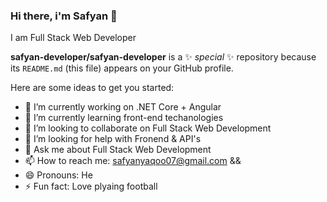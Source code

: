 ### Hi there, i'm Safyan 👋
I am Full Stack Web Developer 



**safyan-developer/safyan-developer** is a ✨ _special_ ✨ repository because its `README.md` (this file) appears on your GitHub profile.

Here are some ideas to get you started:

- 🔭 I’m currently working on .NET Core + Angular
- 🌱 I’m currently learning front-end techanologies
- 👯 I’m looking to collaborate on Full Stack Web Development
- 🤔 I’m looking for help with Fronend & API's
- 💬 Ask me about Full Stack Web Development
- 📫 How to reach me: safyanyaqoo07@gmail.com && 
- 😄 Pronouns: He
- ⚡ Fun fact: Love plyaing football
